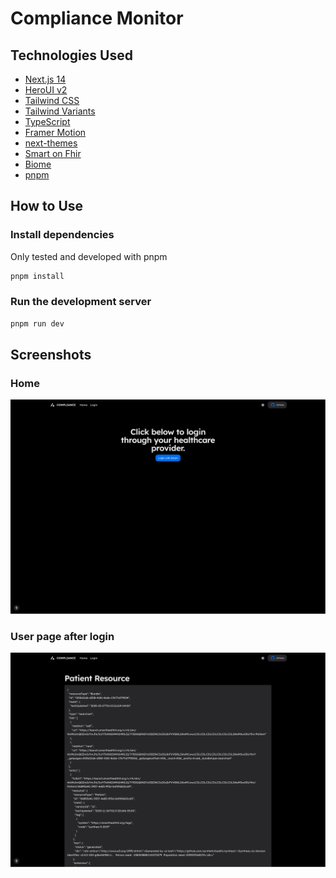 # Compliance Monitor

## Technologies Used

- [Next.js 14](https://nextjs.org/docs/getting-started)
- [HeroUI v2](https://heroui.com/)
- [Tailwind CSS](https://tailwindcss.com/)
- [Tailwind Variants](https://tailwind-variants.org)
- [TypeScript](https://www.typescriptlang.org/)
- [Framer Motion](https://www.framer.com/motion/)
- [next-themes](https://github.com/pacocoursey/next-themes)
- [Smart on Fhir](https://docs.smarthealthit.org/client-js/)
- [Biome](https://biomejs.dev/)
- [pnpm](https://pnpm.io/)

## How to Use

### Install dependencies

Only tested and developed with pnpm

```bash
pnpm install
```

### Run the development server

```bash
pnpm run dev
```

## Screenshots

### Home
![Screenshot of the application](./public/screen_1.png)

### User page after login
![Screenshot of the application](./public/screen_2.png)